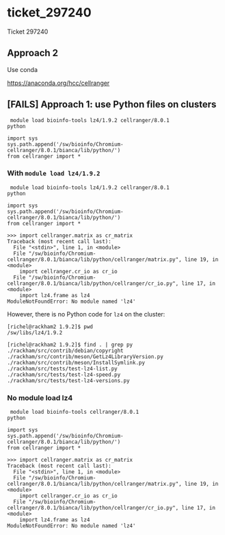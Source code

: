 # ticket_297240

Ticket 297240






## Approach 2

Use conda

https://anaconda.org/hcc/cellranger


## [FAILS] Approach 1: use Python files on clusters

```
 module load bioinfo-tools lz4/1.9.2 cellranger/8.0.1
python
```

```
import sys
sys.path.append('/sw/bioinfo/Chromium-cellranger/8.0.1/bianca/lib/python/')
from cellranger import *
```

### With `module load lz4/1.9.2`

```
 module load bioinfo-tools lz4/1.9.2 cellranger/8.0.1
python
```

```
import sys
sys.path.append('/sw/bioinfo/Chromium-cellranger/8.0.1/bianca/lib/python/')
from cellranger import *
```

```
>>> import cellranger.matrix as cr_matrix
Traceback (most recent call last):
  File "<stdin>", line 1, in <module>
  File "/sw/bioinfo/Chromium-cellranger/8.0.1/bianca/lib/python/cellranger/matrix.py", line 19, in <module>
    import cellranger.cr_io as cr_io
  File "/sw/bioinfo/Chromium-cellranger/8.0.1/bianca/lib/python/cellranger/cr_io.py", line 17, in <module>
    import lz4.frame as lz4
ModuleNotFoundError: No module named 'lz4'
```

However, there is no Python code for `lz4` on the cluster:

```
[richel@rackham2 1.9.2]$ pwd
/sw/libs/lz4/1.9.2

[richel@rackham2 1.9.2]$ find . | grep py
./rackham/src/contrib/debian/copyright
./rackham/src/contrib/meson/GetLz4LibraryVersion.py
./rackham/src/contrib/meson/InstallSymlink.py
./rackham/src/tests/test-lz4-list.py
./rackham/src/tests/test-lz4-speed.py
./rackham/src/tests/test-lz4-versions.py
```


### No module load lz4

```
 module load bioinfo-tools cellranger/8.0.1
python
```

```
import sys
sys.path.append('/sw/bioinfo/Chromium-cellranger/8.0.1/bianca/lib/python/')
from cellranger import *
```

```
>>> import cellranger.matrix as cr_matrix
Traceback (most recent call last):
  File "<stdin>", line 1, in <module>
  File "/sw/bioinfo/Chromium-cellranger/8.0.1/bianca/lib/python/cellranger/matrix.py", line 19, in <module>
    import cellranger.cr_io as cr_io
  File "/sw/bioinfo/Chromium-cellranger/8.0.1/bianca/lib/python/cellranger/cr_io.py", line 17, in <module>
    import lz4.frame as lz4
ModuleNotFoundError: No module named 'lz4'
```

